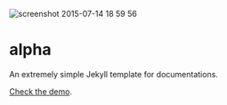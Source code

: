 ![screenshot 2015-07-14 18 59 56](https://cloud.githubusercontent.com/assets/5093058/8671927/cbe3a84a-2a5b-11e5-96e8-691d09a77f70.png)


# alpha
An extremely simple Jekyll template for documentations.

[Check the demo](http://srph.github.io/alpha).
